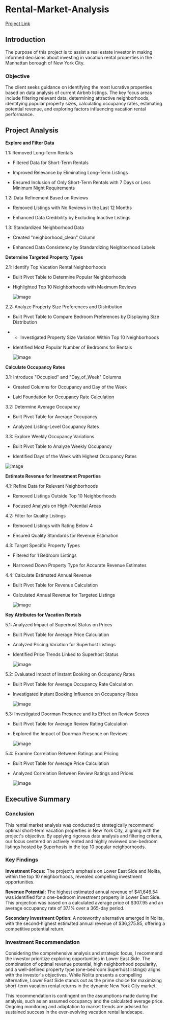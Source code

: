 # Rental-Market-Analysis
[Project Link](https://docs.google.com/spreadsheets/d/1OY02PJzYNhM3pTjnOh5w59h4PKPIuMSwEBf8tMDVRKI/edit?pli=1#gid=1785391380)
## Introduction
The purpose of this project is to assist a real estate investor in making informed decisions about investing in vacation rental properties in the Manhattan borough of New York City. 
### Objective
The client seeks guidance on identifying the most lucrative properties based on data analysis of current Airbnb listings. The key focus areas include filtering relevant data, determining attractive neighborhoods, identifying popular property sizes, calculating occupancy rates, estimating potential revenue, and exploring factors influencing vacation rental performance.

## Project Analysis
**Explore and Filter Data**

1.1: Removed Long-Term Rentals

- Filtered Data for Short-Term Rentals

- Improved Relevance by Eliminating Long-Term Listings

- Ensured Inclusion of Only Short-Term Rentals with 7 Days or Less Minimum Night Requirements

1.2: Data Refinement Based on Reviews

- Removed Listings with No Reviews in the Last 12 Months

- Enhanced Data Credibility by Excluding Inactive Listings

1.3: Standardized Neighborhood Data

- Created "neighborhood_clean" Column

- Enhanced Data Consistency by Standardizing Neighborhood Labels

**Determine Targeted Property Types**

2.1: Identify Top Vacation Rental Neighborhoods

- Built Pivot Table to Determine Popular Neighborhoods

- Highlighted Top 10 Neighborhoods with Maximum Reviews

  ![image](https://github.com/chiangsuanne/Rental-Market-Analysis/assets/108243961/afbfde41-dfd4-4947-bdb3-4d9d504550e0)

2.2: Analyze Property Size Preferences and Distribution

- Built Pivot Table to Compare Bedroom Preferences by Displaying Size Distribution

- - Investigated Property Size Variation Within Top 10 Neighborhoods

- Identified Most Popular Number of Bedrooms for Rentals

  ![image](https://github.com/chiangsuanne/Rental-Market-Analysis/assets/108243961/68af1f2d-a1aa-48a1-a6ac-dcb5702afbe9)

**Calculate Occupancy Rates**

3.1: Introduce "Occupied" and "Day_of_Week" Columns

- Created Columns for Occupancy and Day of the Week

- Laid Foundation for Occupancy Rate Calculation

3.2: Determine Average Occupancy

- Built Pivot Table for Average Occupancy

- Analyzed Listing-Level Occupancy Rates

3.3: Explore Weekly Occupancy Variations

- Built Pivot Table to Analyze Weekly Occupancy

- Identified Days of the Week with Highest Occupancy Rates

 ![image](https://github.com/chiangsuanne/Rental-Market-Analysis/assets/108243961/d696a1db-4cae-4b20-998e-0dcc137fe39a)

**Estimate Revenue for Investment Properties**

4.1: Refine Data for Relevant Neighborhoods

- Removed Listings Outside Top 10 Neighborhoods

- Focused Analysis on High-Potential Areas

4.2: Filter for Quality Listings

- Removed Listings with Rating Below 4

- Ensured Quality Standards for Revenue Estimation

4.3: Target Specific Property Types

- Filtered for 1 Bedroom Listings

- Narrowed Down Property Type for Accurate Revenue Estimates

4.4: Calculate Estimated Annual Revenue

- Built Pivot Table for Revenue Calculation

- Calculated Annual Revenue for Targeted Listings

  ![image](https://github.com/chiangsuanne/Rental-Market-Analysis/assets/108243961/ca797a1d-5747-4fcc-a927-c725a0383bd4)

**Key Attributes for Vacation Rentals**

5.1: Analyzed Impact of Superhost Status on Prices

- Built Pivot Table for Average Price Calculation

- Analyzed Pricing Variation for Superhost Listings

- Identified Price Trends Linked to Superhost Status

  ![image](https://github.com/chiangsuanne/Rental-Market-Analysis/assets/108243961/7938c062-53da-4a96-933c-0842ff1d67bf)

5.2: Evaluated Impact of Instant Booking on Occupancy Rates

- Built Pivot Table for Average Occupancy Rate Calculation

- Investigated Instant Booking Influence on Occupancy Rates

  ![image](https://github.com/chiangsuanne/Rental-Market-Analysis/assets/108243961/b0c01c59-3f70-4139-aa11-bb8399a3edbb)

5.3: Investigated Doorman Presence and Its Effect on Review Scores  

- Built Pivot Table for Average Review Rating Calculation

- Explored the Impact of Doorman Presence on Reviews

  ![image](https://github.com/chiangsuanne/Rental-Market-Analysis/assets/108243961/196a7315-7567-43b8-9484-400c9f2af888)

5.4: Examine Correlation Between Ratings and Pricing

- Built Pivot Table for Average Price Calculation

- Analyzed Correlation Between Review Ratings and Prices

  ![image](https://github.com/chiangsuanne/Rental-Market-Analysis/assets/108243961/eb51cf56-f716-4c24-a258-71290ad711b9)

## Executive Summary
### Conclusion
This rental market analysis was conducted to strategically recommend optimal short-term vacation properties in New York City, aligning with the project's objective. By applying rigorous data analysis and filtering criteria, our focus centered on actively rented and highly reviewed one-bedroom listings hosted by Superhosts in the top 10 popular neighborhoods.  

### Key Findings 
**Investment Focus:** The project's emphasis on Lower East Side and Nolita, within the top 10 neighborhoods, revealed compelling investment opportunities.

**Revenue Potential:** The highest estimated annual revenue of $41,646.54 was identified for a one-bedroom investment property in Lower East Side. This projection was based on a calculated average price of $307.95 and an average occupancy rate of 37.1% over a 365-day period.

**Secondary Investment Option:** A noteworthy alternative emerged in Nolita, with the second-highest estimated annual revenue of $36,275.85, offering a competitive potential return.  

### Investment Recommendation
Considering the comprehensive analysis and strategic focus, I recommend the investor prioritize exploring opportunities in Lower East Side. The combination of optimal revenue potential, high neighborhood popularity, and a well-defined property type (one-bedroom Superhost listings) aligns with the investor's objectives. While Nolita presents a compelling alternative, Lower East Side stands out as the prime choice for maximizing short-term vacation rental returns in the dynamic New York City market.

This recommendation is contingent on the assumptions made during the analysis, such as an assumed occupancy and the calculated average price. Ongoing monitoring and adaptation to market trends are advised for sustained success in the ever-evolving vacation rental landscape.
